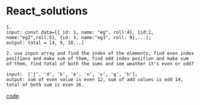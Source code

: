 # React_solutions

```
1.
input: const data=[{ id: 1, name: "eg", roll:4}, {id:2, name:"eg2",roll:5}, {id: 3, name:"eg3", roll: 9},...];
output: total = [4, 9, 18...]
```
```
2. use input array and find the index of the elements, find even index positions and make sum of them, find odd index position and make sum of them, find total of both the sums and see weather it's even or odd?

input:  ['j', 'd', 'k', 'e', 'n', 'v', 'g', 'h'];
output: sum of even value is even 12, sum of add values is odd 14, total of both sum is even 26. 
```
[code](https://github.com/purnima999/React_solutions/blob/main/two.js).


